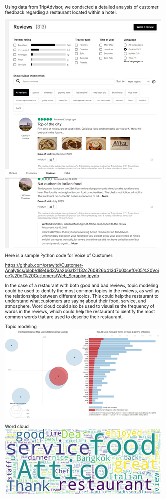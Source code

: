 Using data from TripAdvisor, we conducted a detailed analysis of customer feedback regarding a restaurant located within a hotel.

![Alt text](https://github.com/prawitd/Customer-Analytics/blob/137b545e343564190d27a0d233547246ef37f275/05%20Voice%20of%20Customers/tripadvisor.jpeg)


Here is a sample Python code for Voice of Customer:

https://github.com/prawitd/Customer-Analytics/blob/d9946d37aa2b6a121132c760826b413d7b00cef0/05%20Voice%20of%20Customers/Web_Scraping.ipynb


In the case of a restaurant with both good and bad reviews, topic modeling could be used to identify the most common topics in the reviews, as well as the relationships between different topics. This could help the restaurant to understand what customers are saying about their food, service, and atmosphere. Word cloud could also be used to visualize the frequency of words in the reviews, which could help the restaurant to identify the most common words that are used to describe their restaurant.

Topic modeling
![Alt text](https://github.com/prawitd/Customer-Analytics/blob/137b545e343564190d27a0d233547246ef37f275/05%20Voice%20of%20Customers/voc-topicmodeling.jpeg)


Word cloud
![Alt text](https://github.com/prawitd/Customer-Analytics/blob/137b545e343564190d27a0d233547246ef37f275/05%20Voice%20of%20Customers/voc-wordcloud.png)